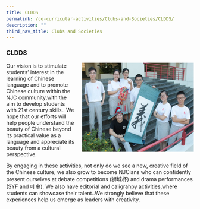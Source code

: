 ```yaml
---
title: CLDDS
permalink: /co-curricular-activities/Clubs-and-Societies/CLDDS/
description: ""
third_nav_title: Clubs and Societies
---
```

### CLDDS

<img src="/images/CLDDS1.png" style="width:300px;height:240px;margin-left:15px;" align = "right"> Our vision is to stimulate students’ interest in the learning of Chinese language and to promote Chinese culture within the NJC community,with the aim to develop students with 21st century skills.. We hope that our efforts will help people understand the beauty of Chinese beyond its practical value as a language and appreciate its beauty from a cultural perspective.

By engaging in these activities, not only do we see a new, creative field of the Chinese culture, we also grow to become NJCians who can confidently present ourselves at debate competitions (狮城杯) and drama performances (SYF and 叶串). We also have editorial and caligrahpy activities,where students can showcase their talent..We strongly believe that these experiences help us emerge as leaders with creativity.
